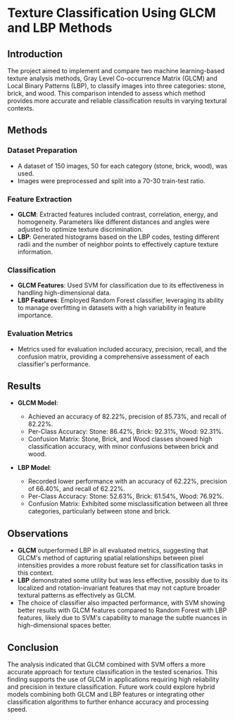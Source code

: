 # Texture Classification Using GLCM and LBP Methods

## Introduction
The project aimed to implement and compare two machine learning-based texture analysis methods, Gray Level Co-occurrence Matrix (GLCM) and Local Binary Patterns (LBP), to classify images into three categories: stone, brick, and wood. This comparison intended to assess which method provides more accurate and reliable classification results in varying textural contexts.

## Methods
### Dataset Preparation
- A dataset of 150 images, 50 for each category (stone, brick, wood), was used.
- Images were preprocessed and split into a 70-30 train-test ratio.

### Feature Extraction
- **GLCM**: Extracted features included contrast, correlation, energy, and homogeneity. Parameters like different distances and angles were adjusted to optimize texture discrimination.
- **LBP**: Generated histograms based on the LBP codes, testing different radii and the number of neighbor points to effectively capture texture information.

### Classification
- **GLCM Features**: Used SVM for classification due to its effectiveness in handling high-dimensional data.
- **LBP Features**: Employed Random Forest classifier, leveraging its ability to manage overfitting in datasets with a high variability in feature importance.

### Evaluation Metrics
- Metrics used for evaluation included accuracy, precision, recall, and the confusion matrix, providing a comprehensive assessment of each classifier's performance.

## Results
- **GLCM Model**:
  - Achieved an accuracy of 82.22%, precision of 85.73%, and recall of 82.22%.
  - Per-Class Accuracy: Stone: 86.42%, Brick: 92.31%, Wood: 92.31%.
  - Confusion Matrix: Stone, Brick, and Wood classes showed high classification accuracy, with minor confusions between brick and wood.

- **LBP Model**:
  - Recorded lower performance with an accuracy of 62.22%, precision of 66.40%, and recall of 62.22%.
  - Per-Class Accuracy: Stone: 52.63%, Brick: 61.54%, Wood: 76.92%.
  - Confusion Matrix: Exhibited some misclassification between all three categories, particularly between stone and brick.

## Observations
- **GLCM** outperformed LBP in all evaluated metrics, suggesting that GLCM's method of capturing spatial relationships between pixel intensities provides a more robust feature set for classification tasks in this context.
- **LBP** demonstrated some utility but was less effective, possibly due to its localized and rotation-invariant features that may not capture broader textural patterns as effectively as GLCM.
- The choice of classifier also impacted performance, with SVM showing better results with GLCM features compared to Random Forest with LBP features, likely due to SVM's capability to manage the subtle nuances in high-dimensional spaces better.

## Conclusion
The analysis indicated that GLCM combined with SVM offers a more accurate approach for texture classification in the tested scenarios. This finding supports the use of GLCM in applications requiring high reliability and precision in texture classification. Future work could explore hybrid models combining both GLCM and LBP features or integrating other classification algorithms to further enhance accuracy and processing speed.
